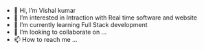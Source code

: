 - 👋 Hi, I’m Vishal kumar
- 👀 I’m interested in Intraction with Real time software and website 
- 🌱 I’m currently learning Full Stack development
- 💞️ I’m looking to collaborate on ...
- 📫 How to reach me ...

<!---
vishalaryan952/vishalaryan952 is a ✨ special ✨ repository because its `README.md` (this file) appears on your GitHub profile.
You can click the Preview link to take a look at your changes.
--->

